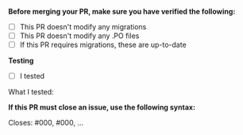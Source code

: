 **Before merging your PR, make sure you have verified the following:**

- [ ] This PR doesn't modify any migrations
- [ ] This PR doesn't modify any .PO files
- [ ] If this PR requires migrations, these are up-to-date

**Testing**
- [ ] I tested

What I tested:

**If this PR must close an issue, use the following syntax:**

Closes: #000, #000, ...
